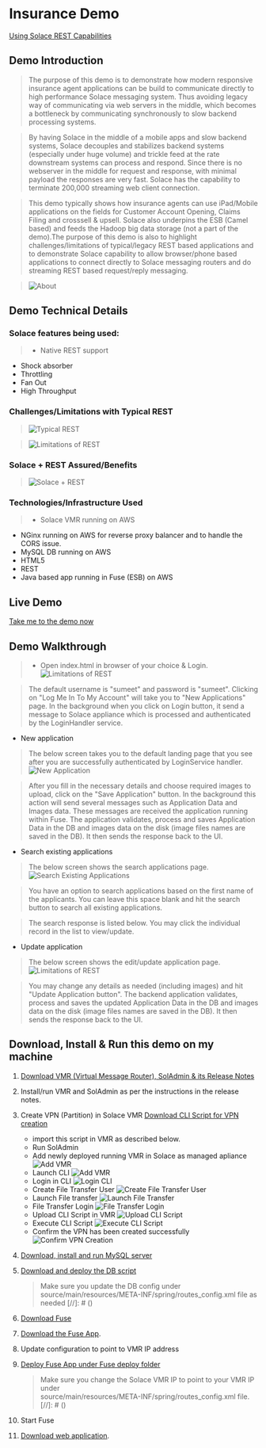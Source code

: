 # Insurance Demo
<a href="https://sftp.solacesystems.com/Portal_Docs/#page/REST_Messaging_Protocol_Guide/About_This_Document.html" target="_blank">Using Solace REST Capabilities</a>

## Demo Introduction
> The purpose of this demo is to demonstrate how modern responsive insurance agent applications can be build to communicate directly to high performance Solace messaging system. Thus avoiding legacy way of communicating via web servers in the middle, which becomes a bottleneck by communicating synchronously to slow backend processing systems.

>By having Solace in the middle of a mobile apps and slow backend systems, Solace decouples and stabilizes backend systems (especially under huge volume) and trickle feed at the rate downstream systems can process and respond. Since there is no webserver in the middle for request and response, with minimal payload the responses are very fast. Solace has the capability to terminate 200,000 streaming web client connection.

> This demo typically shows how insurance agents can use iPad/Mobile applications on the fields for Customer Account Opening, Claims Filing and crosssell & upsell. Solace also underpins the ESB (Camel based) and feeds the Hadoop big data storage (not a part of the demo).The purpose of this demo is also to highlight challenges/limitations of typical/legacy REST based applications and to demonstrate Solace capability to allow browser/phone based applications to connect directly to Solace messaging routers and do streaming REST based request/reply messaging.


> ![About](./about.jpg)



## Demo Technical Details
### Solace features being used:
>- Native REST support
- Shock absorber
- Throttling
- Fan Out
- High Throughput

### Challenges/Limitations with Typical REST
>![Typical REST](./typical_rest.png)

>![Limitations of REST](./limitations_rest.png)

### Solace + REST Assured/Benefits
>![Solace + REST](./solace+rest.png)

### Technologies/Infrastructure Used
>- Solace VMR running on AWS
- NGinx running on AWS for reverse proxy balancer and to handle the CORS issue.
- MySQL DB running on AWS
- HTML5
- REST
- Java based app running in Fuse (ESB) on AWS


## Live Demo
<a href="http://52.74.193.178/insurance" target="_blank">Take me to the demo now</a>

## Demo Walkthrough
>- Open index.html in browser of your choice & Login.  
![Limitations of REST](./login.png)

>The default username is "sumeet" and password is "sumeet". Clicking on "Log Me In To My Account" will take you to "New Applications" page. In the background when you click on Login button, it send a message to Solace appliance which is processed and authenticated by the LoginHandler service.

- New application  
>The below screen takes you to the default landing page that you see after you are successfully authenticated by LoginService handler.
>![New Application](./new_app_screen.png)

>After you fill in the necessary details and choose required images to upload, click on the "Save Application" button. In the background this action will send several messages such as Application Data and Images data. These messages are received the application running within Fuse. The application validates, process and saves Application Data in the DB and images data on the disk (image files names are saved in the DB). It then sends the response back to the UI.

- Search existing applications  
>The below screen shows the search applications page.
>![Search Existing Applications](./search_apps.png)

>You have an option to search applications based on the first name of the applicants. You can leave this space blank and hit the search button to search all existing applications.

>The search response is listed below. You may click the individual record in the list to view/update.

- Update application  
>The below screen shows the edit/update application page.
> ![Limitations of REST](./update_app_screen.png)

>You may change any details as needed (including images) and hit "Update Application button". The backend application validates, process and saves the updated Application Data in the DB and images data on the disk (image files names are saved in the DB). It then sends the response back to the UI.

## Download, Install & Run this demo on my machine
1. <a href="http://dev.solacesystems.com/downloads/" target="_blank">Download VMR (Virtual Message Router), SolAdmin & its Release Notes</a>
2. Install/run VMR and SolAdmin as per the instructions in the release notes.
3. Create VPN (Partition) in Solace VMR
   <a href="./SolaceConfig.zip" target="_blank">Download CLI Script for VPN creation</a>
   - import this script in VMR as described below.
   - Run SolAdmin
   - Add newly deployed running VMR in Solace as managed apliance
     ![Add VMR](./SolAdmin-AddVMR.png)
   - Launch CLI
     ![Add VMR](./VMR-Launch-CLI.png)
   - Login in CLI
     ![Login CLI](./VMR-CLI-Login.png)
   - Create File Transfer User
     ![Create File Transfer User](./VMR-Create-FileTransfer-User.png)
   - Launch File transfer
     ![Launch File Transfer](./VMR-Launch-FileTransfer.png)
   - File Transfer Login
     ![File Transfer Login](./VMR-FileTransfer-Login.png)
   - Upload CLI Script in VMR
     ![Upload CLI Script](./VMR-Upload-CLI-Script.png)
   - Execute CLI Script
     ![Execute CLI Script](./VMR-Execute-CLI-Script.png)
   - Confirm the VPN has been created successfully
     ![Confirm VPN Creation](./VMR-Confirm-VPN-Creation.png)
   
4. <a href="http://dev.mysql.com/downloads/mysql/" target="_blank">Download, install and run MySQL server</a>
5. <a href="./DB%20Script.zip" target="_blank">Download and deploy the DB script</a>
   > Make sure you update the DB config under 
     source/main/resources/META-INF/spring/routes_config.xml file as needed
   [//]: # (<bean id="dataSource" class="org.apache.commons.dbcp.BasicDataSource" destroy-method="close">)
         <property name="driverClassName" value="com.mysql.jdbc.Driver"/>
         <property name="url" value="jdbc:mysql://localhost:3306/insurance"/>
         <property name="username" value="fuse_app"/>
         <property name="password" value="solace1"/>
      </bean>
6. <a href="http://www.jboss.org/products/fuse/download/" target="_blank">Download Fuse</a>
7. [Download the Fuse App](./FuseAPP.zip).
8. Update configuration to point to VMR IP address
9. <a href="./FuseAPP.zip" target="_blank">Deploy Fuse App under Fuse deploy folder</a>
   > Make sure you change the Solace VMR IP to point to your VMR IP under            
     source/main/resources/META-INF/spring/routes_config.xml file.
   [//]: # (<property name="environment">)
         <map>
             <entry key="java.naming.provider.url" value="smf://52.76.29.143" />
             <entry key="java.naming.factory.initial" value="com.solacesystems.jndi.SolJNDIInitialContextFactory" />
             <entry key="java.naming.security.credentials" value="password" />
             <entry key="java.naming.security.principal" value="ins_user" />
             <entry key="Solace_JMS_VPN" value="insurance" />
         </map>
      </property>

10. Start Fuse
11. [Download web application](#).
